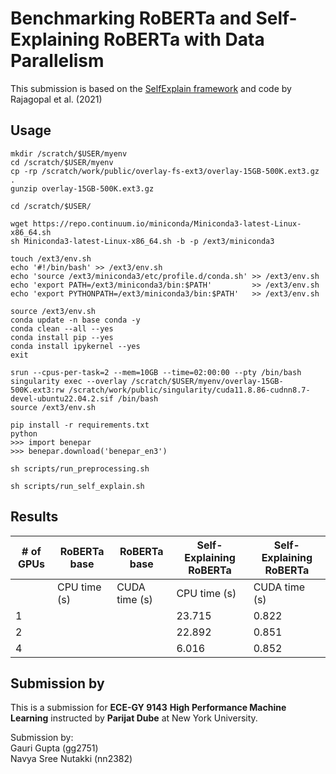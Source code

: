 # Benchmarking RoBERTa and Self-Explaining RoBERTa with Data Parallelism 

This submission is based on the [SelfExplain framework](https://arxiv.org/abs/2103.12279) and code by Rajagopal et al. (2021) 

## Usage

```shell
mkdir /scratch/$USER/myenv
cd /scratch/$USER/myenv
cp -rp /scratch/work/public/overlay-fs-ext3/overlay-15GB-500K.ext3.gz .
gunzip overlay-15GB-500K.ext3.gz
```
```shell
cd /scratch/$USER/
```
```shell
wget https://repo.continuum.io/miniconda/Miniconda3-latest-Linux-x86_64.sh
sh Miniconda3-latest-Linux-x86_64.sh -b -p /ext3/miniconda3
```

```shell
touch /ext3/env.sh
echo '#!/bin/bash' >> /ext3/env.sh
echo 'source /ext3/miniconda3/etc/profile.d/conda.sh' >> /ext3/env.sh
echo 'export PATH=/ext3/miniconda3/bin:$PATH'         >> /ext3/env.sh
echo 'export PYTHONPATH=/ext3/miniconda3/bin:$PATH'   >> /ext3/env.sh
```

```shell
source /ext3/env.sh
conda update -n base conda -y
conda clean --all --yes
conda install pip --yes
conda install ipykernel --yes
exit
```

```shell
srun --cpus-per-task=2 --mem=10GB --time=02:00:00 --pty /bin/bash
singularity exec --overlay /scratch/$USER/myenv/overlay-15GB-500K.ext3:rw /scratch/work/public/singularity/cuda11.8.86-cudnn8.7-devel-ubuntu22.04.2.sif /bin/bash
source /ext3/env.sh
```

```shell
pip install -r requirements.txt
python
>>> import benepar
>>> benepar.download('benepar_en3')
```


```shell
sh scripts/run_preprocessing.sh
```

```shell
sh scripts/run_self_explain.sh
```

## Results

| # of GPUs | RoBERTa base | RoBERTa base | Self-Explaining RoBERTa | Self-Explaining RoBERTa |
|-----------|--------------|--------|-------------------------|--------|
|           | CPU time (s) | CUDA time (s) | CPU time (s)           | CUDA time (s) |
| 1         |              |        | 23.715                  | 0.822  |
| 2         |              |        | 22.892                  | 0.851  |
| 4         |              |        | 6.016                   | 0.852  |


## Submission by

This is a submission for **ECE-GY 9143** **High Performance Machine Learning** instructed by **Parijat Dube** at New York University. 

Submission by: <br>Gauri Gupta (gg2751) <br>Navya Sree Nutakki (nn2382)
